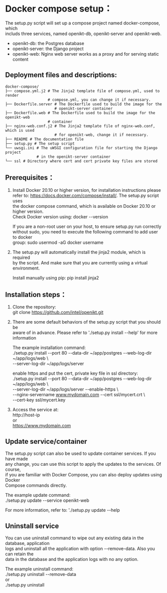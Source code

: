 # Docker compose setup：

The setup.py script will set up a compose project named docker-compose, which  
includs three services, named openikt-db, openikt-server and openikt-web.  

 - openikt-db: the Postgres database
 - openikt-server: the Django project
 - openikt-web: Nginx web server works as a proxy and for serving static content

## Deployment files and descriptions:

```shell
docker-compose/  
├── compose.yml.j2 # The Jinja2 template file of compose.yml, used to render  
                   # compose.yml, you can change it if necessary.  
├── Dockerfile.server # The Dockerfile used to build the image for the  
                      # openikt-server container  
├── Dockerfile.web # The Dockerfile used to build the image for the openikt-web  
                   # container  
├── nginx-web.conf.j2 # The Jinja2 template file of nginx-web.conf, which is used  
                      # for openikt-web, change it if necessary.  
├── README # The documentation file  
├── setup.py # The setup script  
└── uwsgi.ini # The uWSGI configuration file for starting the Django project  
              # in the openikt-server container  
└── ssl # Directory where cert and cert private key files are stored  
```

## Prerequisites：

1. Install Docker 20.10 or higher version, for installation instructions please  
   refer to: https://docs.docker.com/compose/install/. The setup.py script uses  
   the docker compose command, which is available on Docker 20.10 or higher version.  
   Check Docker version using: docker --version  
  
   If you are a non-root user on your host, to ensure setup.py run correctly  
   without sudo, you need to execute the following command to add user to docker  
   group: sudo usermod -aG docker username  
  
2. The setup.py will automatically install the jinja2 module, which is required  
   by the script. And make sure that you are currently using a virtual environment.  
     
   Install manually using pip: pip install jinja2  
  
## Installation steps：  
  
1. Clone the repository:    
   git clone https://github.com/intel/openikt.git  
  
2. There are some default behaviors of the setup.py script that you should be  
   aware of in advance. Please refer to './setup.py install --help' for more information  
  
   The example installation command:    
   ./setup.py install --port 80 --data-dir ~/app/postgres --web-log-dir ~/app/logs/web \  
                      --server-log-dir ~/app/logs/server  
  
   enable https and put the cert, private key file in ssl directory:  
   ./setup.py install --port 80 --data-dir ~/app/postgres --web-log-dir ~/app/logs/web \  
                      --server-log-dir ~/app/logs/server --enable-https \  
                      --nginx-servername www.mydomain.com --cert ssl/mycert.crt \  
                      --cert-key ssl/mycert.key  
  
3. Access the service at:    
   http://host-ip   
   or  
   https://www.mydomain.com  
  
## Update service/container  
  
The setup.py script can also be used to update container services. If you have made  
any change, you can use this script to apply the updates to the services. Of course,   
if you are familiar with Docker Compose, you can also deploy updates using Docker  
Compose commands directly.  
  
The example update command:  
./setup.py update --service openikt-web  
  
For more information, refer to: './setup.py update --help  
  
## Uninstall service  
  
You can use uninstall command to wipe out any existing data in the database, application  
logs and uninstall all the application with option --remove-data. Also you can retain the  
data in the database and the application logs with no any option.  
  
The example uninstall command:  
./setup.py uninstall --remove-data  
or  
./setup.py uninstall  
